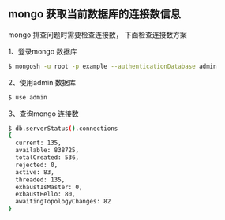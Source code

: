 ## mongo 获取当前数据库的连接数信息



mongo 排查问题时需要检查连接数， 下面检查连接数方案

1、登录mongo 数据库

```bash
$ mongosh -u root -p example --authenticationDatabase admin
```

2、使用admin 数据库

```bash
$ use admin
```

3、查询mongo 连接数

```bash
$ db.serverStatus().connections
{
  current: 135,
  available: 838725,
  totalCreated: 536,
  rejected: 0,
  active: 83,
  threaded: 135,
  exhaustIsMaster: 0,
  exhaustHello: 80,
  awaitingTopologyChanges: 82
}

```

